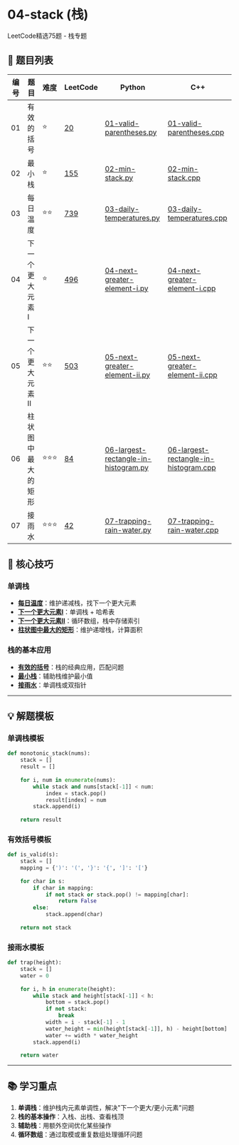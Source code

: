 # 04-stack (栈)

LeetCode精选75题 - 栈专题

## 📝 题目列表

| 编号 | 题目 | 难度 | LeetCode | Python | C++ |
|------|------|------|----------|--------|-----|
| 01 | 有效的括号 | ⭐ | [20](https://leetcode.cn/problems/valid-parentheses/) | [01-valid-parentheses.py](./01-valid-parentheses.py) | [01-valid-parentheses.cpp](./01-valid-parentheses.cpp) |
| 02 | 最小栈 | ⭐ | [155](https://leetcode.cn/problems/min-stack/) | [02-min-stack.py](./02-min-stack.py) | [02-min-stack.cpp](./02-min-stack.cpp) |
| 03 | 每日温度 | ⭐⭐ | [739](https://leetcode.cn/problems/daily-temperatures/) | [03-daily-temperatures.py](./03-daily-temperatures.py) | [03-daily-temperatures.cpp](./03-daily-temperatures.cpp) |
| 04 | 下一个更大元素I | ⭐ | [496](https://leetcode.cn/problems/next-greater-element-i/) | [04-next-greater-element-i.py](./04-next-greater-element-i.py) | [04-next-greater-element-i.cpp](./04-next-greater-element-i.cpp) |
| 05 | 下一个更大元素II | ⭐⭐ | [503](https://leetcode.cn/problems/next-greater-element-ii/) | [05-next-greater-element-ii.py](./05-next-greater-element-ii.py) | [05-next-greater-element-ii.cpp](./05-next-greater-element-ii.cpp) |
| 06 | 柱状图中最大的矩形 | ⭐⭐⭐ | [84](https://leetcode.cn/problems/largest-rectangle-in-histogram/) | [06-largest-rectangle-in-histogram.py](./06-largest-rectangle-in-histogram.py) | [06-largest-rectangle-in-histogram.cpp](./06-largest-rectangle-in-histogram.cpp) |
| 07 | 接雨水 | ⭐⭐⭐ | [42](https://leetcode.cn/problems/trapping-rain-water/) | [07-trapping-rain-water.py](./07-trapping-rain-water.py) | [07-trapping-rain-water.cpp](./07-trapping-rain-water.cpp) |

## 🎯 核心技巧

### 单调栈
- **[每日温度](./03-daily-temperatures.py)**：维护递减栈，找下一个更大元素
- **[下一个更大元素I](./04-next-greater-element-i.py)**：单调栈 + 哈希表
- **[下一个更大元素II](./05-next-greater-element-ii.py)**：循环数组，栈中存储索引
- **[柱状图中最大的矩形](./06-largest-rectangle-in-histogram.py)**：维护递增栈，计算面积

### 栈的基本应用
- **[有效的括号](./01-valid-parentheses.py)**：栈的经典应用，匹配问题
- **[最小栈](./02-min-stack.py)**：辅助栈维护最小值
- **[接雨水](./07-trapping-rain-water.py)**：单调栈或双指针

---

## 💡 解题模板

### 单调栈模板
```python
def monotonic_stack(nums):
    stack = []
    result = []
    
    for i, num in enumerate(nums):
        while stack and nums[stack[-1]] < num:
            index = stack.pop()
            result[index] = num
        stack.append(i)
    
    return result
```

### 有效括号模板
```python
def is_valid(s):
    stack = []
    mapping = {')': '(', '}': '{', ']': '['}
    
    for char in s:
        if char in mapping:
            if not stack or stack.pop() != mapping[char]:
                return False
        else:
            stack.append(char)
    
    return not stack
```

### 接雨水模板
```python
def trap(height):
    stack = []
    water = 0
    
    for i, h in enumerate(height):
        while stack and height[stack[-1]] < h:
            bottom = stack.pop()
            if not stack:
                break
            width = i - stack[-1] - 1
            water_height = min(height[stack[-1]], h) - height[bottom]
            water += width * water_height
        stack.append(i)
    
    return water
```

---

## 📚 学习重点

1. **单调栈**：维护栈内元素单调性，解决"下一个更大/更小元素"问题
2. **栈的基本操作**：入栈、出栈、查看栈顶
3. **辅助栈**：用额外空间优化某些操作
4. **循环数组**：通过取模或重复数组处理循环问题

